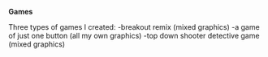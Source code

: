 **Games**

Three types of games I created:
-breakout remix (mixed graphics)
-a game of just one button (all my own graphics)
-top down shooter detective game (mixed graphics)
